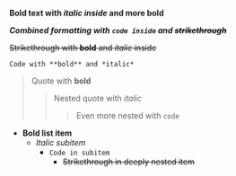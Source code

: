 **Bold text with *italic inside* and more bold**

***Combined formatting with `code inside` and ~~strikethrough~~***

~~Strikethrough with **bold** and *italic* inside~~

`Code with **bold** and *italic*`

> Quote with **bold**
> > Nested quote with *italic*
> > > Even more nested with `code`

- **Bold list item**
  - *Italic subitem*
    - `Code in subitem`
      - ~~Strikethrough in deeply nested item~~